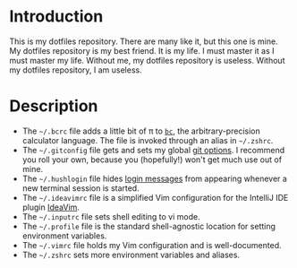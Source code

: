 # Introduction

This is my dotfiles repository. There are many like it, but this one is mine. My dotfiles repository is my best friend. It is my life. I must master it as I must master my life. Without me, my dotfiles repository is useless. Without my dotfiles repository, I am useless.

# Description

* The `~/.bcrc` file adds a little bit of π to [`bc`](https://en.wikipedia.org/wiki/Bc_(programming_language)), the arbitrary-precision calculator language. The file is invoked through an alias in `~/.zshrc`.
* The `~/.gitconfig` file gets and sets my global [git options](https://www.kernel.org/pub/software/scm/git/docs/git-config.html). I recommend you roll your own, because you (hopefully!) won't get much use out of mine.
* The `~/.hushlogin` file hides [login messages](https://linux.die.net/man/1/login) from appearing whenever a new terminal session is started.
* The `~/.ideavimrc` file is a simplified Vim configuration for the IntelliJ IDE plugin [IdeaVim](https://github.com/JetBrains/ideavim).
* The `~/.inputrc` file sets shell editing to vi mode.
* The `~/.profile` file is the standard shell-agnostic location for setting environment variables.
* The `~/.vimrc` file holds my Vim configuration and is well-documented.
* The `~/.zshrc` sets more environment variables and aliases.
